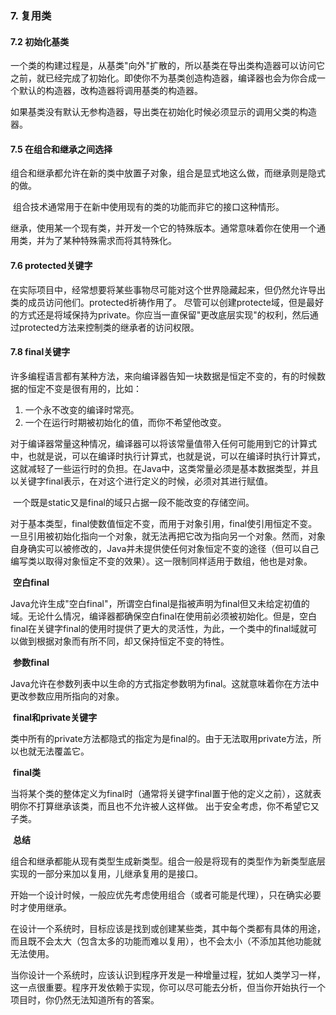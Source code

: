 ### 7. 复用类

#### 7.2 初始化基类

​    一个类的构建过程是，从基类"向外"扩散的，所以基类在导出类构造器可以访问它之前，就已经完成了初始化。即使你不为基类创造构造器，编译器也会为你合成一个默认的构造器，改构造器将调用基类的构造器。

​	如果基类没有默认无参构造器，导出类在初始化时候必须显示的调用父类的构造器。

#### 7.5 在组合和继承之间选择

​	组合和继承都允许在新的类中放置子对象，组合是显式地这么做，而继承则是隐式的做。

​	组合技术通常用于在新中使用现有的类的功能而非它的接口这种情形。

​	继承，使用某一个现有类，并开发一个它的特殊版本。通常意味着你在使用一个通用类，并为了某种特殊需求而将其特殊化。

#### 7.6 protected关键字

​	在实际项目中，经常想要将某些事物尽可能对这个世界隐藏起来，但仍然允许导出类的成员访问他们。protected祈祷作用了。 尽管可以创建protecte域，但是最好的方式还是将域保持为private。你应当一直保留"更改底层实现"的权利，然后通过protected方法来控制类的继承者的访问权限。

#### 7.8 final关键字

许多编程语言都有某种方法，来向编译器告知一块数据是恒定不变的，有的时候数据的恒定不变是很有用的，比如：

1. 一个永不改变的编译时常亮。
2. 一个在运行时期被初始化的值，而你不希望他改变。


  对于编译器常量这种情况，编译器可以将该常量值带入任何可能用到它的计算式中，也就是说，可以在编译时执行计算式，也就是说，可以在编译时执行计算式，这就减轻了一些运行时的负担。在Java中，这类常量必须是基本数据类型，并且以关键字final表示，在对这个进行定义的时候，必须对其进行赋值。

​	一个既是static又是final的域只占据一段不能改变的存储空间。

对于基本类型，final使数值恒定不变，而用于对象引用，final使引用恒定不变。一旦引用被初始化指向一个对象，就无法再把它改为指向另一个对象。然而，对象自身确实可以被修改的，Java并未提供使任何对象恒定不变的途径（但可以自己编写类以取得对象恒定不变的效果）。这一限制同样适用于数组，他也是对象。

​	**空白final**

Java允许生成"空白final"，所谓空白final是指被声明为final但又未给定初值的域。无论什么情况，编译器都确保空白final在使用前必须被初始化。但是，空白final在关键字final的使用时提供了更大的灵活性，为此，一个类中的final域就可以做到根据对象而有所不同，却又保持恒定不变的特性。

​	**参数final**

Java允许在参数列表中以生命的方式指定参数明为final。这就意味着你在方法中更改参数应用所指向的对象。

​	**final和private关键字**	

​	类中所有的private方法都隐式的指定为是final的。由于无法取用private方法，所以也就无法覆盖它。

​	**final类**

​	当将某个类的整体定义为final时（通常将关键字final置于他的定义之前），这就表明你不打算继承该类，而且也不允许被人这样做。 出于安全考虑，你不希望它又子类。



​	**总结**

​	组合和继承都能从现有类型生成新类型。组合一般是将现有的类型作为新类型底层实现的一部分来加以复用，儿继承复用的是接口。

​	开始一个设计时候，一般应优先考虑使用组合（或者可能是代理），只在确实必要时才使用继承。

​	在设计一个系统时，目标应该是找到或创建某些类，其中每个类都有具体的用途，而且既不会太大（包含太多的功能而难以复用），也不会太小（不添加其他功能就无法使用。

​	当你设计一个系统时，应该认识到程序开发是一种增量过程，犹如人类学习一样，这一点很重要。程序开发依赖于实现，你可以尽可能去分析，但当你开始执行一个项目时，你仍然无法知道所有的答案。
